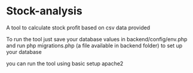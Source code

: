 # Stock-analysis
A tool to calculate stock profit based on csv data provided


To run the tool just save your database values in backend/config/env.php
and run php migrations.php (a file available in backend folder) to set up your database 

you can run the tool using basic setup apache2 
